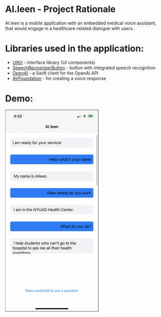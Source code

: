 # AI.leen - Project Rationale
AI.leen is a mobile application with an embedded medical voice assistant,
that would engage in a healthcare-related dialogue with users.
# Libraries used in the application:
- [UIKit](https://developer.apple.com/documentation/uikit) - interface library (UI components)
- [SpeechRecognizerButton](https://github.com/alexruperez/SpeechRecognizerButton) - button with integrated speech recognition
- [OpenAI](https://github.com/MacPaw/OpenAI/) - a Swift client for the OpenAI API
- [AVFoundation](https://developer.apple.com/documentation/avfoundation/) - for creating a voice response
# Demo:

<img width="300" alt="image" src="https://github.com/ZeinMukhanov/demo/blob/main/AI_leen.png">

